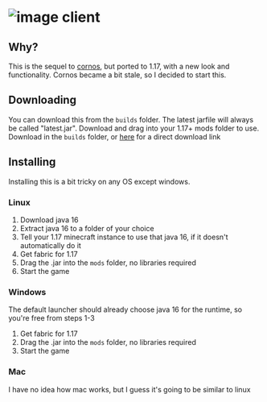 # ![image](https://raw.githubusercontent.com/cornos/Atomic/master/src/main/resources/assets/atomic/logo.png) client

## Why?
This is the sequel to [cornos](https://cornos.cf), but ported to 1.17, with a new look and functionality. Cornos became a bit stale, so I decided to start this.

## Downloading
You can download this from the `builds` folder. The latest jarfile will always be called "latest.jar". Download and drag into your 1.17+ mods folder to use.
Download in the `builds` folder, or [here](https://github.com/cornos/Atomic/raw/master/builds/latest.jar) for a direct download link

## Installing
Installing this is a bit tricky on any OS except windows.

### Linux
1. Download java 16
2. Extract java 16 to a folder of your choice
3. Tell your 1.17 minecraft instance to use that java 16, if it doesn't automatically do it
4. Get fabric for 1.17
5. Drag the .jar into the `mods` folder, no libraries required
6. Start the game

### Windows
The default launcher should already choose java 16 for the runtime, so you're free from steps 1-3
1. Get fabric for 1.17
2. Drag the .jar into the `mods` folder, no libraries required
3. Start the game

### Mac
I have no idea how mac works, but I guess it's going to be similar to linux